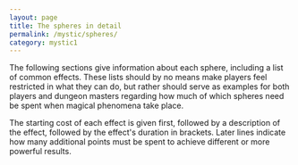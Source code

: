 ```yaml
---
layout: page
title: The spheres in detail
permalink: /mystic/spheres/
category: mystic1
---
```

The following sections give information about each sphere, including a
list of common effects. These lists should by no means make players feel
restricted in what they can do, but rather should serve as examples for
both players and dungeon masters regarding how much of which spheres
need be spent when magical phenomena take place.

The starting cost of each effect is given first, followed by a
description of the effect, followed by the effect's duration in
brackets. Later lines indicate how many additional points must be spent
to achieve different or more powerful results.
